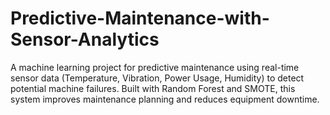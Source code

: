 # Predictive-Maintenance-with-Sensor-Analytics
A machine learning project for predictive maintenance using real-time sensor data (Temperature, Vibration, Power Usage, Humidity) to detect potential machine failures. Built with Random Forest and SMOTE, this system improves maintenance planning and reduces equipment downtime.

